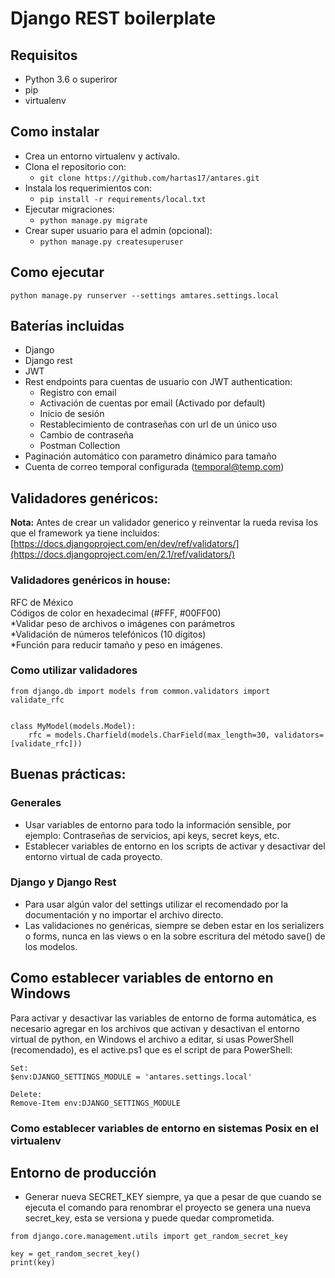 # Django REST boilerplate  
  
## Requisitos  
- Python 3.6 o superiror  
- pip  
- virtualenv  
  
## Como instalar  
  
- Crea un entorno virtualenv y actívalo.  
- Clona el repositorio con:   
  - `git clone https://github.com/hartas17/antares.git`  
- Instala los requerimientos con:   
  - `pip install -r requirements/local.txt`
- Ejecutar migraciones:
	- `python manage.py migrate`
- Crear super usuario para el admin (opcional):
	- `python manage.py createsuperuser`
  
## Como ejecutar
 
    python manage.py runserver --settings amtares.settings.local  

 
## Baterías incluidas  
- Django  
- Django rest  
- JWT  
- Rest endpoints para cuentas de usuario con JWT authentication:   
  - Registro con email
  - Activación de cuentas por email (Activado por default)  
  - Inicio de sesión  
  - Restablecimiento de contraseñas con url de un único uso  
  - Cambio de contraseña  
  - Postman Collection  
- Paginación automático con parametro dinámico para tamaño  
- Cuenta de correo temporal configurada (temporal@temp.com)  
  
  
## Validadores genéricos:  
**Nota:** Antes de crear un validador generico y reinventar la rueda revisa los que el framework ya tiene incluidos: [https://docs.djangoproject.com/en/dev/ref/validators/](https://docs.djangoproject.com/en/2.1/ref/validators/)  
  
### Validadores genéricos in house:  
RFC de México  
Códigos de color en hexadecimal (#FFF, #00FF00)  
*Validar peso de archivos o imágenes con parámetros  
*Validación de números telefónicos (10 dígitos)  
*Función para reducir tamaño y peso en imágenes.  
  
### Como utilizar validadores  
  
    from django.db import models from common.validators import validate_rfc
    
           
    class MyModel(models.Model): 
        rfc = models.Charfield(models.CharField(max_length=30, validators=[validate_rfc]))    

## Buenas prácticas:  

### Generales  
- Usar variables de entorno para todo la información sensible, por ejemplo: Contraseñas de servicios, api keys, secret keys, etc.  
- Establecer variables de entorno en los scripts de activar y desactivar del entorno virtual de cada proyecto.  
  
### Django y Django Rest  
- Para usar algún valor del settings utilizar el recomendado por la documentación y no importar el archivo directo.  
- Las validaciones no genéricas, siempre se deben estar en los serializers o forms, nunca en las views o en la sobre escritura del método save() de los modelos.  
  
## Como establecer variables de entorno en Windows  
Para activar y desactivar las variables de entorno de forma automática, es necesario agregar en los archivos que activan y desactivan el entorno virtual de python, en Windows el archivo a editar, si usas PowerShell (recomendado), es el active.ps1 que es el script de para PowerShell:  
  
 

    Set: 
    $env:DJANGO_SETTINGS_MODULE = 'antares.settings.local'     
    
    Delete: 
    Remove-Item env:DJANGO_SETTINGS_MODULE 

 
  
### Como establecer variables de entorno en sistemas Posix en el virtualenv  
  
## Entorno de producción  
- Generar nueva SECRET_KEY siempre, ya que a pesar de que cuando se ejecuta el comando para renombrar el proyecto se genera una nueva secret_key, esta se versiona y puede quedar comprometida.  
```  
from django.core.management.utils import get_random_secret_key  
  
key = get_random_secret_key()  
print(key)  
```
